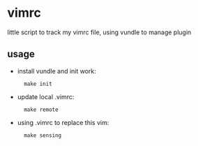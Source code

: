 vimrc
=====

little script to track my vimrc file, using vundle to manage plugin

usage
------

* install vundle and init work:
    
        make init
    
* update local .vimrc:
    
        make remote
    
* using .vimrc to replace this vim:
    
        make sensing
